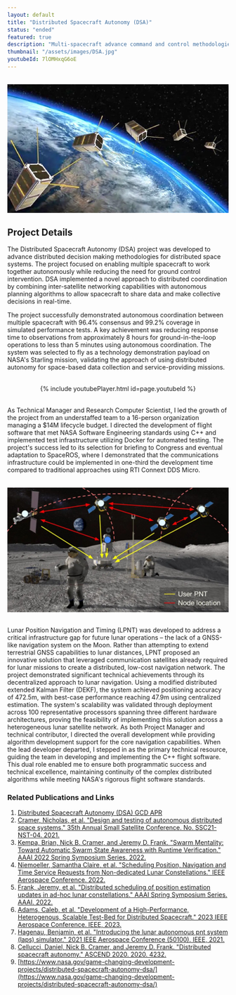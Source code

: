 ```yaml
---
layout: default
title: "Distributed Spacecraft Autonomy (DSA)"
status: "ended"
featured: true
description: "Multi-spacecraft advance command and control methodologies for distributed space systems."
thumbnail: "/assets/images/DSA.jpg"
youtubeId: 7lOMHxqG6oE
---
```


<div style="text-align: center; margin: 2rem 0;">
    <img src="/assets/images/DSA.jpg" alt="DSA" title="Distributed Spacecraft Autonomy" style="max-width: 100%; height: auto; display: block; margin: 0 auto;">
</div>

## Project Details

The Distributed Spacecraft Autonomy (DSA) project was developed to advance distributed decision making methodologies for distributed space systems. The project focused on enabling multiple spacecraft to work together autonomously while reducing the need for ground control intervention. DSA implemented a novel approach to distributed coordination by combining inter-satellite networking capabilities with autonomous planning algorithms to allow spacecraft to share data and make collective decisions in real-time.

The project successfully demonstrated autonomous coordination between multiple spacecraft with 96.4% consensus and 99.2% coverage in simulated performance tests. A key achievement was reducing response time to observations from approximately 8 hours for ground-in-the-loop operations to less than 5 minutes using autonomous coordination. The system was selected to fly as a technology demonstration payload on NASA's Starling mission, validating the approach of using distributed autonomy for space-based data collection and service-providing missions.

<div style="text-align: center; margin: 2rem 0;">
    {% include youtubePlayer.html id=page.youtubeId %}
</div>

As Technical Manager and Research Computer Scientist, I led the growth of the project from an understaffed team to a 16-person organization managing a $14M lifecycle budget. I directed the development of flight software that met NASA Software Engineering standards using C++ and implemented test infrastructure utilizing Docker for automated testing. The project's success led to its selection for briefing to Congress and eventual adaptation to SpaceROS, where I demonstrated that the communications infrastructure could be implemented in one-third the development time compared to traditional approaches using RTI Connext DDS Micro.

<div style="text-align: center; margin: 2rem 0;">
    <img src="/assets/images/LPNT.jpg" alt="DSA LPNT" title="Distributed " style="max-width: 100%; height: auto; display: block; margin: 0 auto;">
</div>

Lunar Position Navigation and Timing (LPNT) was developed to address a critical infrastructure gap for future lunar operations – the lack of a GNSS-like navigation system on the Moon. Rather than attempting to extend terrestrial GNSS capabilities to lunar distances, LPNT proposed an innovative solution that leveraged communication satellites already required for lunar missions to create a distributed, low-cost navigation network.
The project demonstrated significant technical achievements through its decentralized approach to lunar navigation. Using a modified distributed extended Kalman Filter (DEKF), the system achieved positioning accuracy of 472.5m, with best-case performance reaching 47.9m using centralized estimation. The system's scalability was validated through deployment across 100 representative processors spanning three different hardware architectures, proving the feasibility of implementing this solution across a heterogeneous lunar satellite network.
As both Project Manager and technical contributor, I directed the overall development while providing algorithm development support for the core navigation capabilities. When the lead developer departed, I stepped in as the primary technical resource, guiding the team in developing and implementing the C++ flight software. This dual role enabled me to ensure both programmatic success and technical excellence, maintaining continuity of the complex distributed algorithms while meeting NASA's rigorous flight software standards.

### Related Publications and Links
1. [Distributed Spacecraft Autonomy (DSA) GCD APR](https://ntrs.nasa.gov/citations/20220013607)
2. [Cramer, Nicholas, et al. "Design and testing of autonomous distributed space systems." 35th Annual Small Satellite Conference. No. SSC21-NST-04. 2021.](https://ntrs.nasa.gov/api/citations/20210016930/downloads/SmallSat2021.pdf)
3. [Kempa, Brian, Nick B. Cramer, and Jeremy D. Frank. "Swarm Mentality: Toward Automatic Swarm State Awareness with Runtime Verification." AAAI 2022 Spring Symposium Series. 2022.](https://ntrs.nasa.gov/api/citations/20220002625/downloads/Kempa_AAAI_Final.pdf)
4. [Niemoeller, Samantha Claire, et al. "Scheduling Position, Navigation and Time Service Requests from Non-dedicated Lunar Constellations." IEEE Aerospace Conference. 2022.](https://ntrs.nasa.gov/citations/20210018009)
5. [Frank, Jeremy, et al. "Distributed scheduling of position estimation updates in ad-hoc lunar constellations." AAAI Spring Symposium Series. AAAI. 2022.](https://brainaid.com/pubs/SSS-22-Frank-et-al.pdf)
6. [Adams, Caleb, et al. "Development of a High-Performance, Heterogenous, Scalable Test-Bed for Distributed Spacecraft." 2023 IEEE Aerospace Conference. IEEE, 2023.](https://ieeexplore.ieee.org/document/10115695)
7. [Hagenau, Benjamin, et al. "Introducing the lunar autonomous pnt system (laps) simulator." 2021 IEEE Aerospace Conference (50100). IEEE, 2021.](https://ieeexplore.ieee.org/document/9438538)
8. [Cellucci, Daniel, Nick B. Cramer, and Jeremy D. Frank. "Distributed spacecraft autonomy." ASCEND 2020. 2020. 4232.](https://arc.aiaa.org/doi/abs/10.2514/6.2020-4232)
9. [https://www.nasa.gov/game-changing-development-projects/distributed-spacecraft-autonomy-dsa/](https://www.nasa.gov/game-changing-development-projects/distributed-spacecraft-autonomy-dsa/)